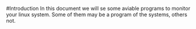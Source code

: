 #Introduction
In this document we will se some aviable programs to monitor your linux system.
Some of them may be a program of the systems, others not.
